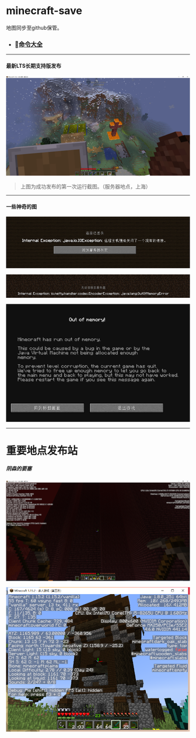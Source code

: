 # minecraft-save

地图同步至github保管。

* ### :link:[命令大全](./commands.md)



------



#### 最新LTS长期支持版发布

![LTS](https://raw.githubusercontent.com/jiang-hr/minecraft-save/master/image/LTS.png)

> 上图为成功发布的第一次运行截图。（服务器地点，上海）



------

#### 一些神奇的图



![IOException](https://raw.githubusercontent.com/jiang-hr/minecraft-save/master/image/IOException.png)



![netty](https://raw.githubusercontent.com/jiang-hr/minecraft-save/master/image/netty.png)



![out of memory](https://raw.githubusercontent.com/jiang-hr/minecraft-save/master/image/out%20of%20memory.png)



------

# 重要地点发布站



##### 阴森的要塞

![阴森的要塞](https://raw.githubusercontent.com/jiang-hr/minecraft-save/master/image/阴森的要塞.png)





![123](https://raw.githubusercontent.com/jiang-hr/minecraft-save/master/image/123.png)



